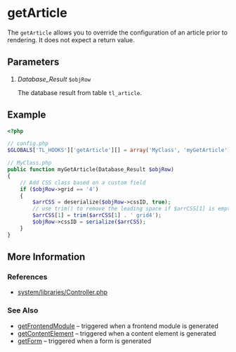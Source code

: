 # getArticle


The `getArticle` allows you to override the configuration of an article prior to rendering. It does not expect a return value.


## Parameters 

1. *Database_Result* `$objRow`

	The database result from table `tl_article`.


## Example 

```php
<?php

// config.php
$GLOBALS['TL_HOOKS']['getArticle'][] = array('MyClass', 'myGetArticle');

// MyClass.php
public function myGetArticle(Database_Result $objRow)
{
	// Add CSS class based on a custom field
	if ($objRow->grid == '4')
	{
		$arrCSS = deserialize($objRow->cssID, true);
		// use trim() to remove the leading space if $arrCSS[1] is empty
		$arrCSS[1] = trim($arrCSS[1] . ' grid4');
		$objRow->cssID = serialize($arrCSS);
	}
}
```


## More Information


### References

- [system/libraries/Controller.php](https://github.com/contao/core/blob/2.11.7/system/libraries/Controller.php#L432)


### See Also

- [getFrontendModule](getFrontendModule.md) – triggered when a frontend module is generated
- [getContentElement](getContentElement.md) – triggered when a content element is generated
- [getForm](getForm.md) – triggered when a form is generated

